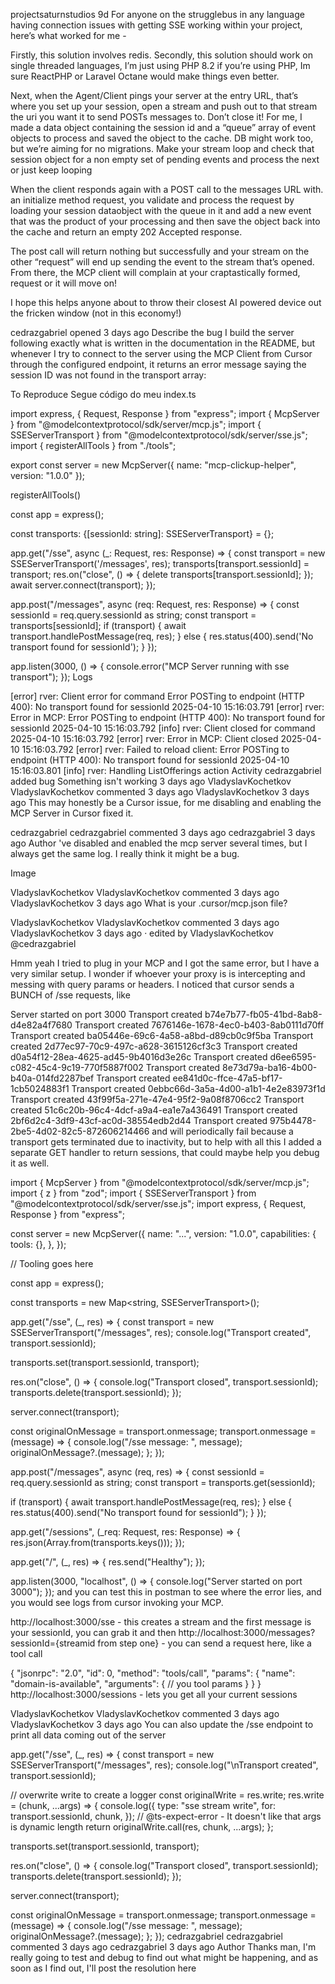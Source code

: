 
projectsaturnstudios
9d
For anyone on the strugglebus in any language having connection issues with getting SSE working within your project, here’s what worked for me -

Firstly, this solution involves redis.
Secondly, this solution should work on single threaded languages, I’m just using PHP 8.2 if you’re using PHP, Im sure ReactPHP or Laravel Octane would make things even better.

Next, when the Agent/Client pings your server at the entry URL, that’s where you set up your session, open a stream and push out to that stream the uri you want it to send POSTs messages to. Don’t close it! For me, I made a data object containing the session id and a “queue” array of event objects to process and saved the object to the cache. DB might work too, but we’re aiming for no migrations. Make your stream loop and check that session object for a non empty set of pending events and process the next or just keep looping

When the client responds again with a POST call to the messages URL with. an initialize method request, you validate and process the request by loading your session dataobject with the queue in it and add a new event that was the product of your processing and then save the object back into the cache and return an empty 202 Accepted response.

The post call will return nothing but successfully and your stream on the other “request” will end up sending the event to the stream that’s opened. From there, the MCP client will complain at your craptastically formed, request or it will move on!

I hope this helps anyone about to throw their closest AI powered device out the fricken window (not in this economy!)

cedrazgabriel
opened 3 days ago
Describe the bug
I build the server following exactly what is written in the documentation in the README, but whenever I try to connect to the server using the MCP Client from Cursor through the configured endpoint, it returns an error message saying the session ID was not found in the transport array:

To Reproduce
Segue código do meu index.ts


import express, { Request, Response } from "express";
import { McpServer } from "@modelcontextprotocol/sdk/server/mcp.js";
import { SSEServerTransport } from "@modelcontextprotocol/sdk/server/sse.js";
import { registerAllTools } from "./tools";

export const server = new McpServer({
name: "mcp-clickup-helper",
version: "1.0.0"
});

registerAllTools()

const app = express();

const transports: {[sessionId: string]: SSEServerTransport} = {};

app.get("/sse", async (_: Request, res: Response) => {
const transport = new SSEServerTransport('/messages', res);
transports[transport.sessionId] = transport;
res.on("close", () => {
delete transports[transport.sessionId];
});
await server.connect(transport);
});

app.post("/messages", async (req: Request, res: Response) => {
const sessionId = req.query.sessionId as string;
const transport = transports[sessionId];
if (transport) {
await transport.handlePostMessage(req, res);
} else {
res.status(400).send('No transport found for sessionId');
}
});

app.listen(3000, () => {
console.error("MCP Server running with sse transport");
});
Logs

[error] rver: Client error for command Error POSTing to endpoint (HTTP 400): No transport found for sessionId
2025-04-10 15:16:03.791 [error] rver: Error in MCP: Error POSTing to endpoint (HTTP 400): No transport found for sessionId
2025-04-10 15:16:03.792 [info] rver: Client closed for command
2025-04-10 15:16:03.792 [error] rver: Error in MCP: Client closed
2025-04-10 15:16:03.792 [error] rver: Failed to reload client: Error POSTing to endpoint (HTTP 400): No transport found for sessionId
2025-04-10 15:16:03.801 [info] rver: Handling ListOfferings action
Activity
cedrazgabriel
added
bug
Something isn't working
3 days ago
VladyslavKochetkov
VladyslavKochetkov commented 3 days ago
VladyslavKochetkov
3 days ago
This may honestly be a Cursor issue, for me disabling and enabling the MCP Server in Cursor fixed it.

cedrazgabriel
cedrazgabriel commented 3 days ago
cedrazgabriel
3 days ago
Author
've disabled and enabled the mcp server several times, but I always get the same log. I really think it might be a bug.

Image

VladyslavKochetkov
VladyslavKochetkov commented 3 days ago
VladyslavKochetkov
3 days ago
What is your .cursor/mcp.json file?

VladyslavKochetkov
VladyslavKochetkov commented 3 days ago
VladyslavKochetkov
3 days ago · edited by VladyslavKochetkov
@cedrazgabriel

Hmm yeah I tried to plug in your MCP and I got the same error, but I have a very similar setup. I wonder if whoever your proxy is is intercepting and messing with query params or headers. I noticed that cursor sends a BUNCH of /sse requests, like

Server started on port 3000
Transport created b74e7b77-fb05-41bd-8ab8-d4e82a4f7680
Transport created 7676146e-1678-4ec0-b403-8ab0111d70ff
Transport created ba05446e-69c6-4a58-a8bd-d89cb0c9f5ba
Transport created 2d77ec97-70c9-497c-a628-3615126cf3c3
Transport created d0a54f12-28ea-4625-ad45-9b4016d3e26c
Transport created d6ee6595-c082-45c4-9c19-770f5887f002
Transport created 8e73d79a-ba16-4b00-b40a-014fd2287bef
Transport created ee841d0c-ffce-47a5-bf17-1cb5024883f1
Transport created 0ebbc66d-3a5a-4d00-a1b1-4e2e83973f1d
Transport created 43f99f5a-271e-47e4-95f2-9a08f8706cc2
Transport created 51c6c20b-96c4-4dcf-a9a4-ea1e7a436491
Transport created 2bf6d2c4-3df9-43cf-ac0d-38554edb2d44
Transport created 975b4478-2be5-4d02-82c5-872606214466
and will periodically fail because a transport gets terminated due to inactivity, but to help with all this I added a separate GET handler to return sessions, that could maybe help you debug it as well.

import { McpServer } from "@modelcontextprotocol/sdk/server/mcp.js";
import { z } from "zod";
import { SSEServerTransport } from "@modelcontextprotocol/sdk/server/sse.js";
import express, { Request, Response } from "express";

const server = new McpServer({
name: "...",
version: "1.0.0",
capabilities: {
tools: {},
},
});

// Tooling goes here

const app = express();

const transports = new Map<string, SSEServerTransport>();

app.get("/sse", (_, res) => {
const transport = new SSEServerTransport("/messages", res);
console.log("Transport created", transport.sessionId);

transports.set(transport.sessionId, transport);

res.on("close", () => {
console.log("Transport closed", transport.sessionId);
transports.delete(transport.sessionId);
});

server.connect(transport);

const originalOnMessage = transport.onmessage;
transport.onmessage = (message) => {
console.log("/sse message: ", message);
originalOnMessage?.(message);
};
});

app.post("/messages", async (req, res) => {
const sessionId = req.query.sessionId as string;
const transport = transports.get(sessionId);

if (transport) {
await transport.handlePostMessage(req, res);
} else {
res.status(400).send("No transport found for sessionId");
}
});

app.get("/sessions", (_req: Request, res: Response) => {
res.json(Array.from(transports.keys()));
});

app.get("/", (_, res) => {
res.send("Healthy");
});

app.listen(3000, "localhost", () => {
console.log("Server started on port 3000");
});
and you can test this in postman to see where the error lies, and you would see logs from cursor invoking your MCP.

http://localhost:3000/sse - this creates a stream and the first message is your sessionId, you can grab it and then
http://localhost:3000/messages?sessionId={streamid from step one} - you can send a request here, like a tool call

{
"jsonrpc": "2.0",
"id": 0,
"method": "tools/call",
"params": {
"name": "domain-is-available",
"arguments": {
// you tool params
}
}
}
http://localhost:3000/sessions - lets you get all your current sessions

VladyslavKochetkov
VladyslavKochetkov commented 3 days ago
VladyslavKochetkov
3 days ago
You can also update the /sse endpoint to print all data coming out of the server

app.get("/sse", (_, res) => {
const transport = new SSEServerTransport("/messages", res);
console.log("\nTransport created", transport.sessionId);

// overwrite write to create a logger
const originalWrite = res.write;
res.write = (chunk, ...args) => {
console.log({
type: "sse stream write",
for: transport.sessionId,
chunk,
});
// @ts-expect-error - It doesn't like that args is dynamic length
return originalWrite.call(res, chunk, ...args);
};

transports.set(transport.sessionId, transport);

res.on("close", () => {
console.log("Transport closed", transport.sessionId);
transports.delete(transport.sessionId);
});

server.connect(transport);

const originalOnMessage = transport.onmessage;
transport.onmessage = (message) => {
console.log("/sse message: ", message);
originalOnMessage?.(message);
};
});
cedrazgabriel
cedrazgabriel commented 3 days ago
cedrazgabriel
3 days ago
Author
Thanks man, I'm really going to test and debug to find out what might be happening, and as soon as I find out, I'll post the resolution here

